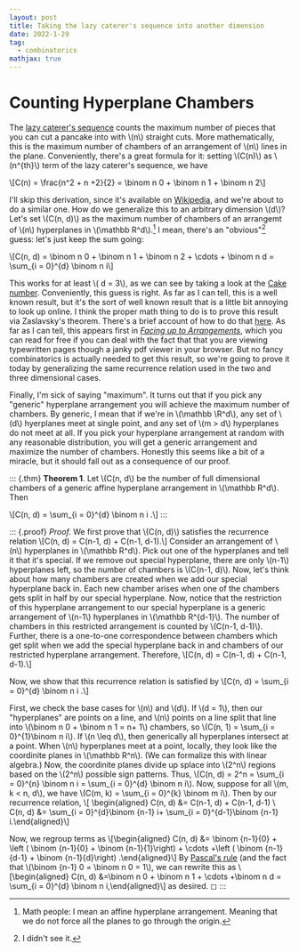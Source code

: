 ```yaml
---
layout: post
title: Taking the lazy caterer's sequence into another dimension 
date: 2022-1-29
tag:
  - combinatorics
mathjax: true 
---
```


# Counting Hyperplane Chambers

The [lazy caterer's sequence](https://en.wikipedia.org/wiki/Lazy_caterer%27s_sequence) counts the maximum number of pieces that you
can cut a pancake into with \\(n\\) straight cuts. More mathematically, this
is the maximum number of chambers of an arrangement of \\(n\\) lines in the
plane. Conveniently, there's a great formula for it: setting \\(C(n)\\) as
\\(n^{th}\\) term of the lazy caterer's sequence, we have

\\[C(n) = \frac{n^2 + n +2}{2} = \binom n 0 + \binom n 1 + \binom n 2\\]

I'll skip this derivation, since it's available on [Wikipedia](https://en.wikipedia.org/wiki/Lazy_caterer%27s_sequence), and we're about to do a similar one. How do we generalize this to an arbitrary dimension \\(d\\)?  Let's set \\(C(n, d)\\) as the maximum number of chambers of an arrangemt of \\(n\\)
hyperplanes in \\(\mathbb R^d\\).[^1] I mean, there's an "obvious\"[^2]
guess: let's just keep the sum going:

\\[C(n, d)  = \binom n 0 + \binom n 1 + \binom n 2 + \cdots + \binom n d  = \sum_{i = 0}^{d} \binom n i\\]

This works for at least \\( d = 3\\), as we can see by taking a look at the [Cake number](https://en.wikipedia.org/wiki/Cake_number). 
Conveniently, this guess is right. As far as I can tell, this is a well
known result, but it's the sort of well known result that is a little
bit annoying to look up online. I think the proper math thing to do is to prove this result via Zaslavsky's theorem. There's a brief account of how to do that [here](https://rangevoting.org/ZaslavskyTheorem.pdf). As far as I can tell, this appears first in *[Facing up to Arrangements](https://bookstore.ams.org/memo-1-154/)*, which you can read for free if you can deal with the fact that that you are viewing typewritten pages though a janky pdf viewer in your browser. But no fancy combinatorics is actually needed to get this result, so we're going to prove it today by generalizing the same recurrence relation used in the two and three dimensional cases. 



Finally, I'm sick of saying "maximum\". It turns out that if you pick
any \"generic\" hyperplane arrangement you will achieve the maximum
number of chambers. By generic, I mean that if we're in \\(\mathbb \R^d\\), any set of \\(d\\) hyerplanes meet at single point, and any set of \\(m > d\\) hyperplanes do not meet at all. If you pick your hyperplane arrangement at random
with any reasonable distribution, you will get a generic arrangement and
maximize the number of chambers. Honestly this seems like a bit of a
miracle, but it should fall out as a consequence of our proof.

::: {.thm}
**Theorem 1**. Let \\(C(n, d\\) be the number of full dimensional chambers
of a generic affine hyperplane arrangement in \\(\mathbb R^d\\). Then

\\[C(n, d) = \sum_{i = 0}^{d} \binom n i .\\]
:::

::: {.proof}
*Proof.* We first prove that \\(C(n, d)\\) satisfies the recurrence relation
\\[C(n, d) = C(n-1, d) + C(n-1, d-1).\\]
Consider an arrangement of \\(n\\)
hyperplanes in \\(\mathbb R^d\\). Pick out one of the hyperplanes and tell
it that it's special. If we remove out special hyperplane, there are
only \\(n-1\\) hyperplanes left, so the number of chambers is \\(C(n-1, d)\\).
Now, let's think about how many chambers are created when we add our
special hyperplane back in. Each new chamber arises when one of the
chambers gets split in half by our special hyperplane. Now, notice that
the restriction of this hyperplane arrangement to our special hyperplane
is a generic arrangement of \\(n-1\\) hyperplanes in \\(\mathbb R^{d-1}\\). The
number of chambers in this restricted arrangement is counted by
\\(C(n-1, d-1)\\). Further, there is a one-to-one correspondence between
chambers which get split when we add the special hyperplane back in and
chambers of our restricted hyperplane arrangement. Therefore,
\\[C(n, d) = C(n-1, d) + C(n-1, d-1).\\]

Now, we show that this recurrence relation is satisfied by
\\[C(n, d) = \sum_{i = 0}^{d} \binom n i .\\]

First, we check the base cases for \\(n\\) and \\(d\\). If \\(d = 1\\), then our
"hyperplanes\" are points on a line, and \\(n\\\) points on a line split that
line into \\(\binom n 0 + \binom n 1 = n+ 1\\) chambers, so
\\(C(n, 1) = \sum_{i = 0}^{1}\binom n i\\). If \\(n \leq d\\), then generically
all hyperplanes intersect at a point. When \\(n\\) hyperplanes meet at a point, locally, they look like the coordinite planes in \\(\mathbb R^n\\). (We can formalize this with linear algebra.) Now, the coordinite planes divide up splace into \\(2^n\\) regions based on the  \\(2^n\\)  possible sign patterns. Thus,
\\(C(n, d) = 2^n = \sum_{i = 0}^{n} \binom n i = \sum_{i = 0}^{d} \binom n i\\). Now, suppose for all
\\(m, k  < n, d\\), we have \\(C(m, k) = \sum_{i = 0}^{k}  \binom m i\\). Then
by our recurrence relation, \\[
\begin{aligned}
C(n, d) &=  C(n-1, d) + C(n-1, d-1) \\
C(n, d) &= \sum_{i = 0}^{d}\binom {n-1} i+  \sum_{i = 0}^{d-1}\binom {n-1} i.\end{aligned}\\]

Now, we regroup terms as \\[\begin{aligned}
C(n, d) &= \binom {n-1}{0} + \left ( \binom {n-1}{0} + \binom {n-1}{1}\right) + \cdots +\left ( \binom {n-1}{d-1} + \binom {n-1}{d}\right) .\end{aligned}\\]
By [Pascal's rule](https://en.wikipedia.org/wiki/Pascal%27s_rule) (and the fact that \\(\binom {n-1} 0 = \binom n 0 = 1\\),
we can rewrite this as \\[\begin{aligned}
C(n, d) &=\binom n 0 + \binom n 1 + \cdots  +\binom n d = \sum_{i = 0}^{d} \binom n i,\end{aligned}\\]
as desired. ◻
:::


[^1]: Math people: I mean an affine hyperplane arrangement. Meaning that
    we do not force all the planes to go through the origin.

[^2]: I didn't see it.
